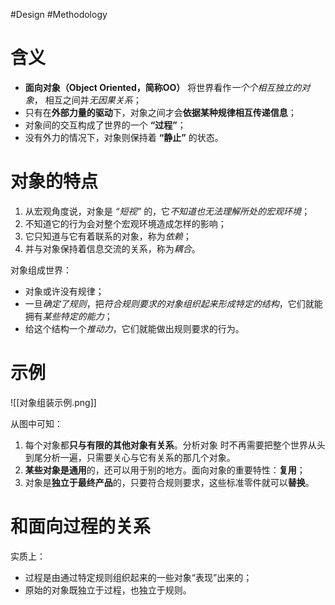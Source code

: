 #Design #Methodology
# 含义
- **面向对象（Object Oriented，简称OO）** 将世界看作*一个个相互独立的对象*， 相互之间并*无因果关系*；
- 只有在**外部力量的驱动**下，对象之间才会**依据某种规律相互传递信息**；
- 对象间的交互构成了世界的一个 **“过程”**；
- 没有外力的情况下，对象则保持着 **“静止”** 的状态。

# 对象的特点
1. 从宏观角度说，对象是 *“短视”* 的，它*不知道也无法理解所处的宏观环境*；
2. 不知道它的行为会对整个宏观环境造成怎样的影响；
3. 它只知道与它有着联系的对象，称为*依赖*；
4. 并与对象保持着信息交流的关系，称为*耦合*。

对象组成世界：
- 对象或许没有规律；
- 一旦*确定了规则*，把*符合规则要求的对象组织起来形成特定的结构*，它们就能拥有*某些特定的能力*；
- 给这个结构一个*推动力*，它们就能做出规则要求的行为。

# 示例

![[对象组装示例.png]]

从图中可知：
1. 每个对象都**只与有限的其他对象有关系**。分析对象 时不再需要把整个世界从头到尾分析一遍，只需要关心与它有关系的那几个对象。
2. **某些对象是通用**的，还可以用于别的地方。面向对象的重要特性：**复用**；
3. 对象是**独立于最终产品**的，只要符合规则要求，这些标准零件就可以**替换**。

# 和面向过程的关系
实质上：
- 过程是由通过特定规则组织起来的一些对象“表现”出来的；
- 原始的对象既独立于过程，也独立于规则。